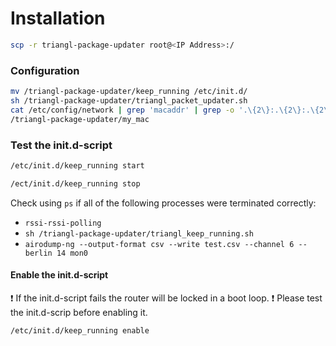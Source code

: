 # Installation

```bash
scp -r triangl-package-updater root@<IP Address>:/
```

### Configuration

```bash
mv /triangl-package-updater/keep_running /etc/init.d/
sh /triangl-package-updater/triangl_packet_updater.sh
cat /etc/config/network | grep 'macaddr' | grep -o '.\{2\}:.\{2\}:.\{2\}:.\{2\}:.\{2\}:.\{2\}' | tr [a-z] [A-Z] >\
/triangl-package-updater/my_mac
```

### Test the init.d-script


```bash
/etc/init.d/keep_running start
```

```bash
/ect/init.d/keep_running stop
```

Check using `ps` if all of the following processes were terminated correctly:
- `rssi-rssi-polling`
- `sh /triangl-package-updater/triangl_keep_running.sh`
- `airodump-ng --output-format csv --write test.csv --channel 6 --berlin 14 mon0`

#### Enable the init.d-script

:heavy_exclamation_mark: If the init.d-script fails the router will be locked in a boot loop. :heavy_exclamation_mark:
Please test the init.d-scrip before enabling it.

```bash
/etc/init.d/keep_running enable
```
